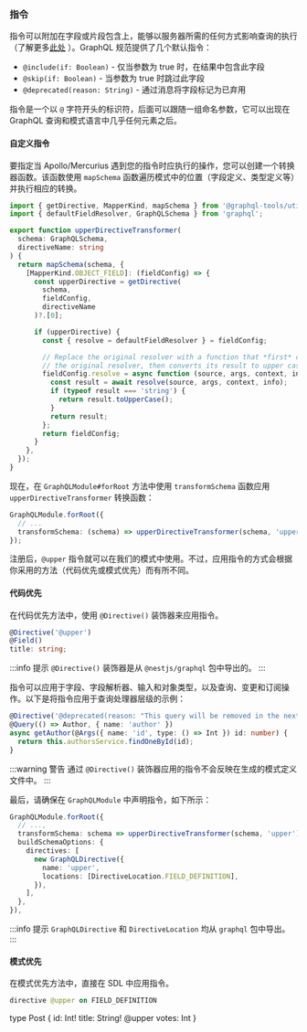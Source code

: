 ### 指令

指令可以附加在字段或片段包含上，能够以服务器所需的任何方式影响查询的执行（了解更多[此处](https://graphql.org/learn/queries/#directives) ）。GraphQL 规范提供了几个默认指令：

- `@include(if: Boolean)` - 仅当参数为 true 时，在结果中包含此字段
- `@skip(if: Boolean)` - 当参数为 true 时跳过此字段
- `@deprecated(reason: String)` - 通过消息将字段标记为已弃用

指令是一个以 `@` 字符开头的标识符，后面可以跟随一组命名参数，它可以出现在 GraphQL 查询和模式语言中几乎任何元素之后。

#### 自定义指令

要指定当 Apollo/Mercurius 遇到您的指令时应执行的操作，您可以创建一个转换器函数。该函数使用 `mapSchema` 函数遍历模式中的位置（字段定义、类型定义等）并执行相应的转换。

```typescript
import { getDirective, MapperKind, mapSchema } from '@graphql-tools/utils';
import { defaultFieldResolver, GraphQLSchema } from 'graphql';

export function upperDirectiveTransformer(
  schema: GraphQLSchema,
  directiveName: string
) {
  return mapSchema(schema, {
    [MapperKind.OBJECT_FIELD]: (fieldConfig) => {
      const upperDirective = getDirective(
        schema,
        fieldConfig,
        directiveName
      )?.[0];

      if (upperDirective) {
        const { resolve = defaultFieldResolver } = fieldConfig;

        // Replace the original resolver with a function that *first* calls
        // the original resolver, then converts its result to upper case
        fieldConfig.resolve = async function (source, args, context, info) {
          const result = await resolve(source, args, context, info);
          if (typeof result === 'string') {
            return result.toUpperCase();
          }
          return result;
        };
        return fieldConfig;
      }
    },
  });
}
```

现在，在 `GraphQLModule#forRoot` 方法中使用 `transformSchema` 函数应用 `upperDirectiveTransformer` 转换函数：

```typescript
GraphQLModule.forRoot({
  // ...
  transformSchema: (schema) => upperDirectiveTransformer(schema, 'upper'),
});
```

注册后，`@upper` 指令就可以在我们的模式中使用。不过，应用指令的方式会根据你采用的方法（代码优先或模式优先）而有所不同。

#### 代码优先

在代码优先方法中，使用 `@Directive()` 装饰器来应用指令。

```typescript
@Directive('@upper')
@Field()
title: string;
```

:::info 提示
`@Directive()` 装饰器是从 `@nestjs/graphql` 包中导出的。
:::

指令可以应用于字段、字段解析器、输入和对象类型，以及查询、变更和订阅操作。以下是将指令应用于查询处理器层级的示例：

```typescript
@Directive('@deprecated(reason: "This query will be removed in the next version")')
@Query(() => Author, { name: 'author' })
async getAuthor(@Args({ name: 'id', type: () => Int }) id: number) {
  return this.authorsService.findOneById(id);
}
```

:::warning 警告
 通过 `@Directive()` 装饰器应用的指令不会反映在生成的模式定义文件中。
:::

最后，请确保在 `GraphQLModule` 中声明指令，如下所示：

```typescript
GraphQLModule.forRoot({
  // ...,
  transformSchema: schema => upperDirectiveTransformer(schema, 'upper'),
  buildSchemaOptions: {
    directives: [
      new GraphQLDirective({
        name: 'upper',
        locations: [DirectiveLocation.FIELD_DEFINITION],
      }),
    ],
  },
}),
```

:::info 提示
`GraphQLDirective` 和 `DirectiveLocation` 均从 `graphql` 包中导出。
:::

#### 模式优先

在模式优先方法中，直接在 SDL 中应用指令。

```graphql
directive @upper on FIELD_DEFINITION
```

type Post {
  id: Int!
  title: String! @upper
  votes: Int
}
```
